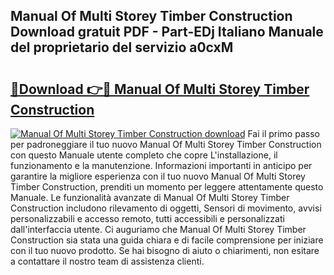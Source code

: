 ## Manual Of Multi Storey Timber Construction Download gratuit PDF - Part-EDj Italiano Manuale del proprietario del servizio a0cxM

# <h2><a href="http://dfh4m5.blite.top/?on=Manual+Of+Multi+Storey+Timber+Construction">🔗Download 👉🔴 Manual Of Multi Storey Timber Construction</a></h2>

[![Manual Of Multi Storey Timber Construction download](https://i.imgur.com/lujVjoI.png)](http://dfh4m5.blite.top/?on=Manual+Of+Multi+Storey+Timber+Construction)
Fai il primo passo per padroneggiare il tuo nuovo Manual Of Multi Storey Timber Construction con questo Manuale utente completo che copre L'installazione, il funzionamento e la manutenzione. Informazioni importanti in anticipo per garantire la migliore esperienza con il tuo nuovo Manual Of Multi Storey Timber Construction, prenditi un momento per leggere attentamente questo Manuale. Le funzionalità avanzate di Manual Of Multi Storey Timber Construction includono rilevamento di oggetti, Sensori di movimento, avvisi personalizzabili e accesso remoto, tutti accessibili e personalizzati dall'interfaccia utente. Ci auguriamo che Manual Of Multi Storey Timber Construction sia stata una guida chiara e di facile comprensione per iniziare con il tuo nuovo prodotto. Se hai bisogno di aiuto o chiarimenti, non esitare a contattare il nostro team di assistenza clienti.
